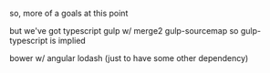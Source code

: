 so, more of a goals at this point

but we've got
  typescript
  gulp w/
    merge2
    gulp-sourcemap
    so gulp-typescript is implied
    
  bower w/
    angular
    lodash (just to have  some other dependency)